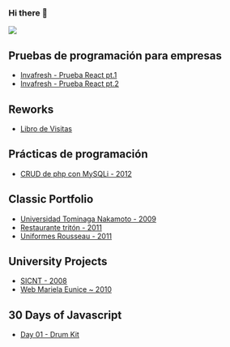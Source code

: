 ### Hi there 👋

![](https://github-profile-summary-cards.vercel.app/api/cards/profile-details?username=porfidev&theme=solarized_dark)

## Pruebas de programación para empresas

* [Invafresh - Prueba React pt.1](https://gist.github.com/porfidev/22081b0a6ba3c6a51c2060368471c048)
* [Invafresh - Prueba React pt.2](https://gist.github.com/porfidev/a4bc57d20698f769292f6e14c47a1058)

## Reworks

* [Libro de Visitas](https://libro-visitas.web.app/)

## Prácticas de programación

* [CRUD de php con MySQLi - 2012](https://github.com/porfidev/demo-php-persons)

## Classic Portfolio

* [Universidad Tominaga Nakamoto - 2009](https://porfidev.github.io/tominaga-nakamoto/)
* [Restaurante tritón - 2011](https://porfidev.github.io/restaurante-triton/)
* [Uniformes Rousseau - 2011](https://porfidev.github.io/uniformes-rousseau/)

## University Projects
* [SICNT - 2008](https://porfidev.github.io/sicnt/)
* [Web Mariela Eunice ~ 2010](https://porfidev.github.io/web-mariela-eunice/)

<!--START_SECTION:waka-->
<!--END_SECTION:waka-->

## 30 Days of Javascript
* [Day 01 - Drum Kit](https://porfidev.github.io/js30-01-drumkit/)

<!--
**porfidev/porfidev** is a ✨ _special_ ✨ repository because its `README.md` (this file) appears on your GitHub profile.

Here are some ideas to get you started:

- 🔭 I’m currently working on ...
- 🌱 I’m currently learning ...
- 👯 I’m looking to collaborate on ...
- 🤔 I’m looking for help with ...
- 💬 Ask me about ...
- 📫 How to reach me: ...
- 😄 Pronouns: ...
- ⚡ Fun fact: ...
-->
